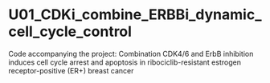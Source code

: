# U01_CDKi_combine_ERBBi_dynamic_cell_cycle_control
Code accompanying the project: Combination CDK4/6 and ErbB inhibition induces cell cycle arrest and apoptosis in ribociclib-resistant estrogen receptor-positive (ER+) breast cancer
